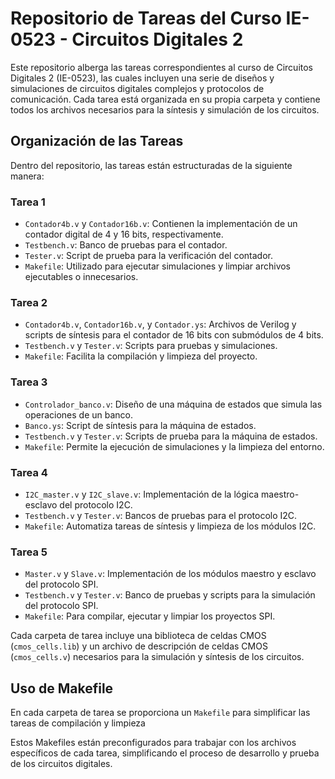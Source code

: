 # Repositorio de Tareas del Curso IE-0523 - Circuitos Digitales 2

Este repositorio alberga las tareas correspondientes al curso de Circuitos Digitales 2 (IE-0523), las cuales incluyen una serie de diseños y simulaciones de circuitos digitales complejos y protocolos de comunicación. Cada tarea está organizada en su propia carpeta y contiene todos los archivos necesarios para la síntesis y simulación de los circuitos.

## Organización de las Tareas

Dentro del repositorio, las tareas están estructuradas de la siguiente manera:

### Tarea 1
- `Contador4b.v` y `Contador16b.v`: Contienen la implementación de un contador digital de 4 y 16 bits, respectivamente.
- `Testbench.v`: Banco de pruebas para el contador.
- `Tester.v`: Script de prueba para la verificación del contador.
- `Makefile`: Utilizado para ejecutar simulaciones y limpiar archivos ejecutables o innecesarios.

### Tarea 2
- `Contador4b.v`, `Contador16b.v`, y `Contador.ys`: Archivos de Verilog y scripts de síntesis para el contador de 16 bits con submódulos de 4 bits.
- `Testbench.v` y `Tester.v`: Scripts para pruebas y simulaciones.
- `Makefile`: Facilita la compilación y limpieza del proyecto.

### Tarea 3
- `Controlador_banco.v`: Diseño de una máquina de estados que simula las operaciones de un banco.
- `Banco.ys`: Script de síntesis para la máquina de estados.
- `Testbench.v` y `Tester.v`: Scripts de prueba para la máquina de estados.
- `Makefile`: Permite la ejecución de simulaciones y la limpieza del entorno.

### Tarea 4
- `I2C_master.v` y `I2C_slave.v`: Implementación de la lógica maestro-esclavo del protocolo I2C.
- `Testbench.v` y `Tester.v`: Bancos de pruebas para el protocolo I2C.
- `Makefile`: Automatiza tareas de síntesis y limpieza de los módulos I2C.

### Tarea 5
- `Master.v` y `Slave.v`: Implementación de los módulos maestro y esclavo del protocolo SPI.
- `Testbench.v` y `Tester.v`: Banco de pruebas y scripts para la simulación del protocolo SPI.
- `Makefile`: Para compilar, ejecutar y limpiar los proyectos SPI.

Cada carpeta de tarea incluye una biblioteca de celdas CMOS (`cmos_cells.lib`) y un archivo de descripción de celdas CMOS (`cmos_cells.v`) necesarios para la simulación y síntesis de los circuitos.

## Uso de Makefile

En cada carpeta de tarea se proporciona un `Makefile` para simplificar las tareas de compilación y limpieza

Estos Makefiles están preconfigurados para trabajar con los archivos específicos de cada tarea, simplificando el proceso de desarrollo y prueba de los circuitos digitales.


